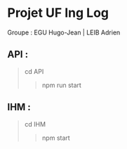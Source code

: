 # Projet UF Ing Log

Groupe : EGU Hugo-Jean | LEIB Adrien

## API : 
> cd API
>> npm run start

## IHM :
> cd IHM
>> npm start

